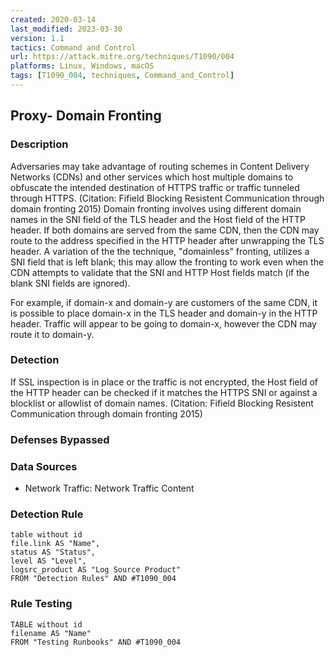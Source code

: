 ```yaml
---
created: 2020-03-14
last_modified: 2023-03-30
version: 1.1
tactics: Command and Control
url: https://attack.mitre.org/techniques/T1090/004
platforms: Linux, Windows, macOS
tags: [T1090_004, techniques, Command_and_Control]
---
```


## Proxy- Domain Fronting

### Description

Adversaries may take advantage of routing schemes in Content Delivery Networks (CDNs) and other services which host multiple domains to obfuscate the intended destination of HTTPS traffic or traffic tunneled through HTTPS. (Citation: Fifield Blocking Resistent Communication through domain fronting 2015) Domain fronting involves using different domain names in the SNI field of the TLS header and the Host field of the HTTP header. If both domains are served from the same CDN, then the CDN may route to the address specified in the HTTP header after unwrapping the TLS header. A variation of the the technique, "domainless" fronting, utilizes a SNI field that is left blank; this may allow the fronting to work even when the CDN attempts to validate that the SNI and HTTP Host fields match (if the blank SNI fields are ignored).

For example, if domain-x and domain-y are customers of the same CDN, it is possible to place domain-x in the TLS header and domain-y in the HTTP header. Traffic will appear to be going to domain-x, however the CDN may route it to domain-y.

### Detection

If SSL inspection is in place or the traffic is not encrypted, the Host field of the HTTP header can be checked if it matches the HTTPS SNI or against a blocklist or allowlist of domain names. (Citation: Fifield Blocking Resistent Communication through domain fronting 2015)

### Defenses Bypassed



### Data Sources

  - Network Traffic: Network Traffic Content
### Detection Rule

```dataview
table without id
file.link AS "Name",
status AS "Status",
level AS "Level",
logsrc_product AS "Log Source Product"
FROM "Detection Rules" AND #T1090_004
```

### Rule Testing

```dataview
TABLE without id
filename AS "Name"
FROM "Testing Runbooks" AND #T1090_004
```
